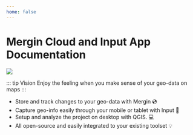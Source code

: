 ```yaml
---
home: false
---
```


# Mergin Cloud and Input App Documentation

![](/preview.jpeg)

::: tip Vision
Enjoy the feeling when you make sense of your geo-data on maps
:::

- Store and track changes to your geo-data with Mergin :cd:
- Capture geo-info easily through your mobile or tablet with Input :iphone:
- Setup and analyze the project on desktop with QGIS. :computer:
- All open-source and easily integrated to your existing toolset :bulb:

